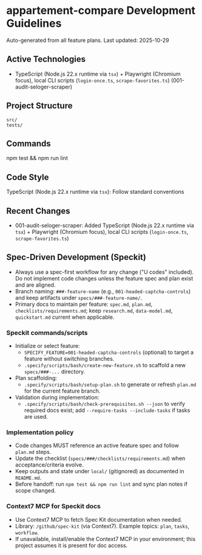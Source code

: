 # appartement-compare Development Guidelines

Auto-generated from all feature plans. Last updated: 2025-10-29

## Active Technologies

- TypeScript (Node.js 22.x runtime via `tsx`) + Playwright (Chromium focus), local CLI scripts (`login-once.ts`, `scrape-favorites.ts`) (001-audit-seloger-scraper)

## Project Structure

```text
src/
tests/
```

## Commands

npm test && npm run lint

## Code Style

TypeScript (Node.js 22.x runtime via `tsx`): Follow standard conventions

## Recent Changes

- 001-audit-seloger-scraper: Added TypeScript (Node.js 22.x runtime via `tsx`) + Playwright (Chromium focus), local CLI scripts (`login-once.ts`, `scrape-favorites.ts`)

<!-- MANUAL ADDITIONS START -->
## Spec-Driven Development (Speckit)

- Always use a spec-first workflow for any change ("U codes" included). Do not implement code changes unless the feature spec and plan exist and are aligned.
- Branch naming: `###-feature-name` (e.g., `001-headed-captcha-controls`) and keep artifacts under `specs/###-feature-name/`.
- Primary docs to maintain per feature: `spec.md`, `plan.md`, `checklists/requirements.md`; keep `research.md`, `data-model.md`, `quickstart.md` current when applicable.

### Speckit commands/scripts
- Initialize or select feature:
  - `SPECIFY_FEATURE=001-headed-captcha-controls` (optional) to target a feature without switching branches.
  - `.specify/scripts/bash/create-new-feature.sh` to scaffold a new `specs/###-...` directory.
- Plan scaffolding:
  - `.specify/scripts/bash/setup-plan.sh` to generate or refresh `plan.md` for the current feature branch.
- Validation during implementation:
  - `.specify/scripts/bash/check-prerequisites.sh --json` to verify required docs exist; add `--require-tasks --include-tasks` if tasks are used.

### Implementation policy
- Code changes MUST reference an active feature spec and follow `plan.md` steps.
- Update the checklist (`specs/###/checklists/requirements.md`) when acceptance/criteria evolve.
- Keep outputs and state under `local/` (gitignored) as documented in `README.md`.
- Before handoff: run `npm test && npm run lint` and sync plan notes if scope changed.

### Context7 MCP for Speckit docs
- Use Context7 MCP to fetch Spec Kit documentation when needed.
- Library: `/github/spec-kit` (via Context7). Example topics: `plan`, `tasks`, `workflow`.
- If unavailable, install/enable the Context7 MCP in your environment; this project assumes it is present for doc access.
<!-- MANUAL ADDITIONS END -->
